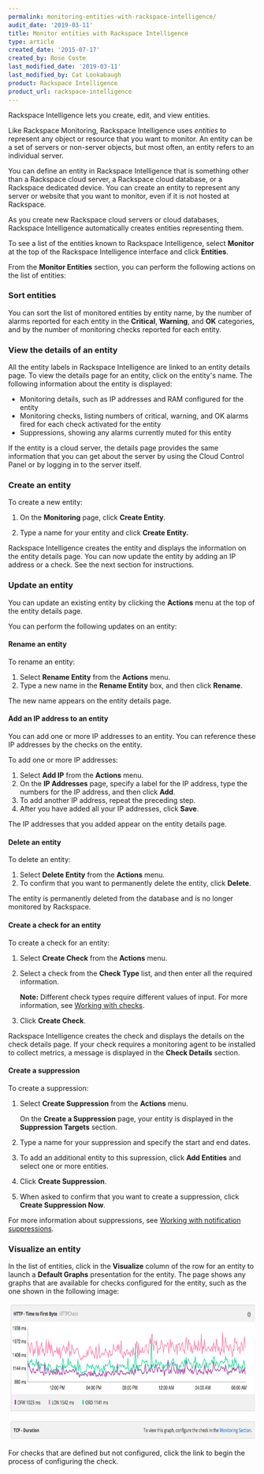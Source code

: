 ```yaml
---
permalink: monitoring-entities-with-rackspace-intelligence/
audit_date: '2019-03-11'
title: Monitor entities with Rackspace Intelligence
type: article
created_date: '2015-07-17'
created_by: Rose Coste
last_modified_date: '2019-03-11'
last_modified_by: Cat Lookabaugh
product: Rackspace Intelligence
product_url: rackspace-intelligence
---
```


Rackspace Intelligence lets you create, edit, and view entities.

Like Rackspace Monitoring, Rackspace Intelligence uses *entities* to
represent any object or resource that you want to monitor. An entity can
be a set of servers or non-server objects, but most often, an entity
refers to an individual server.

You can define an entity in Rackspace Intelligence that is something
other than a Rackspace cloud server, a Rackspace cloud database, or a Rackspace dedicated device. You
can create an entity to represent any server or website that you want to
monitor, even if it is not hosted at Rackspace.

As you create new Rackspace cloud servers or cloud databases, Rackspace
Intelligence automatically creates entities representing them.

To see a list of the entities known to Rackspace Intelligence,
select **Monitor** at the top of the Rackspace Intelligence interface
and click **Entities**.

From the **Monitor Entities** section, you can perform the following actions
on the list of entities:

### Sort entities

You can sort the list of monitored entities by entity name, by the
number of alarms reported for each entity in the **Critical**, **Warning**, and
**OK** categories, and by the number of monitoring checks reported for each
entity.

### View the details of an entity

All the entity labels in Rackspace Intelligence are linked to an entity
details page. To view the details page for an entity, click on the
entity's name. The following information about the entity is displayed:

- Monitoring details, such as IP addresses and RAM configured for the
  entity
- Monitoring checks, listing numbers of critical, warning, and OK
  alarms fired for each check activated for the entity
- Suppressions, showing any alarms currently muted for this entity

If the entity is a cloud server, the details page provides the same
information that you can get about the server by using the Cloud Control
Panel or by logging in to the server itself.

### Create an entity

To create a new entity:

1. On the **Monitoring** page, click **Create Entity**.

2. Type a name for your entity and click **Create Entity.**

Rackspace Intelligence creates the entity and displays the information
on the entity details page. You can now update the entity by adding an
IP address or a check. See the next section for instructions.

### Update an entity

You can update an existing entity by clicking the **Actions** menu at
the top of the entity details page.

You can perform the following updates on an entity:

#### Rename an entity

To rename an entity:

1. Select **Rename Entity** from the **Actions** menu.
2. Type a new name in the **Rename Entity** box, and then click **Rename**.

The new name appears on the entity details page.

#### Add an IP address to an entity

You can add one or more IP addresses to an entity. You can reference
these IP addresses by the checks on the entity.

To add one or more IP addresses:

1. Select **Add IP** from the **Actions** menu.
2. On the **IP Addresses** page, specify a label for the IP address, type the numbers for the IP address, and then click **Add**.
3. To add another IP address, repeat the preceding step.
4. After you have added all your IP addresses, click **Save**.

The IP addresses that you added appear on the entity details page.

#### Delete an entity

To delete an entity:

1. Select **Delete Entity** from the **Actions** menu.
2. To confirm that you want to permanently delete the entity, click **Delete**.

The entity is permanently deleted from the database and is no longer
monitored by Rackspace.

#### Create a check for an entity

To create a check for an entity:

1. Select **Create Check** from the **Actions** menu.
2. Select a check from the **Check Type** list, and then enter all the required information.

   **Note:** Different check types require different values of input. For
   more information, see [Working with checks](/how-to/working-with-checks).

3. Click **Create Check**.

Rackspace Intelligence creates the check and displays the details on the
check details page. If your check requires a monitoring agent to be
installed to collect metrics, a message is displayed in the **Check
Details** section.

#### Create a suppression

To create a suppression:

1. Select **Create Suppression** from the **Actions** menu.

   On the **Create a Suppression** page, your entity is displayed in
   the **Suppression Targets** section.

2. Type a name for your suppression and specify the start and end dates.
3. To add an additional entity to this supression, click **Add Entities** and select one or more entities.
4. Click **Create Suppression**.
5. When asked to confirm that you want to create a suppression, click **Create Suppression Now**.

For more information about suppressions, see [Working with notification
suppressions](/how-to/working-with-notification-suppressions-in-rackspace-intelligence).

### Visualize an entity

In the list of entities, click in the **Visualize** column of the row
for an entity to launch a **Default Graphs** presentation for the
entity. The page shows any graphs that are available for checks
configured for the entity, such as the one shown in the following image:

<img src="intelligence-visualize-defaultgraphs-1on1off.png" width="743" height="280" />

For checks that are defined but not configured, click the link to begin the
process of configuring the check.
